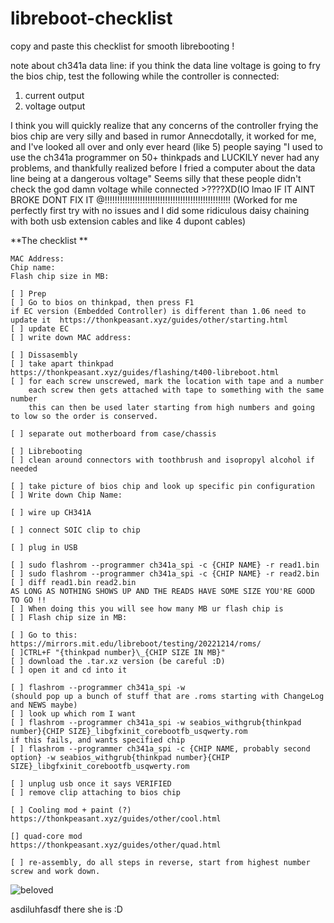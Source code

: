 # libreboot-checklist
copy and paste this checklist for smooth librebooting !

note about ch341a data line: if you think the data line voltage is going to fry the bios chip, test the following while the controller is connected:
1. current output
2. voltage output 

I think you will quickly realize that any concerns of the controller frying the bios chip are very silly and based in rumor
Annecdotally, it worked for me, and I've looked all over and only ever heard (like 5) people saying "I used to use the ch341a programmer on 50+ thinkpads and LUCKILY never had any problems, and thankfully realized before I fried a computer about the data line being at a dangerous voltage"
Seems silly that these people didn't check the god damn voltage while connected >????XD(IO lmao 
IF IT AINT BROKE DONT FIX IT @!!!!!!!!!!!!!!!!!!!!!!!!!!!!!!!!!!!!!!!!!!!!!!!!!!
(Worked for me perfectly first try with no issues and I did some ridiculous daisy chaining with both usb extension cables and like 4 dupont cables)

**The checklist **

    MAC Address:
    Chip name:
    Flash chip size in MB: 

    [ ] Prep
    [ ] Go to bios on thinkpad, then press F1
    if EC version (Embedded Controller) is different than 1.06 need to update it  https://thonkpeasant.xyz/guides/other/starting.html
    [ ] update EC
    [ ] write down MAC address: 

    [ ] Dissasembly 
    [ ] take apart thinkpad
    https://thonkpeasant.xyz/guides/flashing/t400-libreboot.html
    [ ] for each screw unscrewed, mark the location with tape and a number
        each screw then gets attached with tape to something with the same number
        this can then be used later starting from high numbers and going to low so the order is conserved.

    [ ] separate out motherboard from case/chassis

    [ ] Librebooting
    [ ] clean around connectors with toothbrush and isopropyl alcohol if needed

    [ ] take picture of bios chip and look up specific pin configuration
    [ ] Write down Chip Name:

    [ ] wire up CH341A 

    [ ] connect SOIC clip to chip

    [ ] plug in USB

    [ ] sudo flashrom --programmer ch341a_spi -c {CHIP NAME} -r read1.bin
    [ ] sudo flashrom --programmer ch341a_spi -c {CHIP NAME} -r read2.bin
    [ ] diff read1.bin read2.bin
    AS LONG AS NOTHING SHOWS UP AND THE READS HAVE SOME SIZE YOU'RE GOOD TO GO !! 
    [ ] When doing this you will see how many MB ur flash chip is
    [ ] Flash chip size in MB:

    [ ] Go to this: 
    https://mirrors.mit.edu/libreboot/testing/20221214/roms/
    [ ]CTRL+F "{thinkpad number}\_{CHIP SIZE IN MB}"
    [ ] download the .tar.xz version (be careful :D)
    [ ] open it and cd into it 

    [ ] flashrom --programmer ch341a_spi -w
    (should pop up a bunch of stuff that are .roms starting with ChangeLog and NEWS maybe)
    [ ] look up which rom I want
    [ ] flashrom --programmer ch341a_spi -w seabios_withgrub{thinkpad number}{CHIP SIZE}_libgfxinit_corebootfb_usqwerty.rom
    if this fails, and wants specified chip
    [ ] flashrom --programmer ch341a_spi -c {CHIP NAME, probably second option} -w seabios_withgrub{thinkpad number}{CHIP SIZE}_libgfxinit_corebootfb_usqwerty.rom

    [ ] unplug usb once it says VERIFIED
    [ ] remove clip attaching to bios chip

    [ ] Cooling mod + paint (?)
    https://thonkpeasant.xyz/guides/other/cool.html

    [] quad-core mod
    https://thonkpeasant.xyz/guides/other/quad.html

    [ ] re-assembly, do all steps in reverse, start from highest number screw and work down.
    
    
![beloved](https://user-images.githubusercontent.com/13643473/227591011-5624e770-bea5-4aa1-81e5-db50cedb9fdc.jpg)
   

asdiluhfasdf there she is :D 
